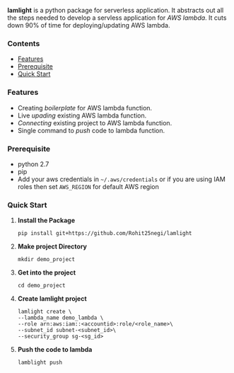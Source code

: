 **lamlight** is a python package for serverless application. It abstracts out all the steps needed to develop a servless application for _AWS lambda_. It cuts down 90% of time for deploying/updating AWS lambda. 


### Contents
* [Features](#features)
* [Prerequisite](#prerequisite)
* [Quick Start](#quick-start)

### Features
* Creating _boilerplate_ for AWS lambda function.
* Live _upading_ existing AWS lambda function.
* _Connecting_ existing project to AWS lambda function.
* Single command to _push_ code to lambda function.

### Prerequisite
* python 2.7
* pip 
* Add your aws credentials in `~/.aws/credentials` or if you are using IAM roles then set `AWS_REGION` for default AWS region


### Quick Start
1. **Install the Package**
    ```
    pip install git+https://github.com/Rohit25negi/lamlight
    ```
2. **Make project Directory**
    ```
    mkdir demo_project
    ```
3. **Get into the project**
    ```
    cd demo_project
    ```
4. **Create lamlight project**
    ```
    lamlight create \
    --lambda_name demo_lambda \
    --role arn:aws:iam::<accountid>:role/<role_name>\
    --subnet_id subnet-<subnet_id>\
    --security_group sg-<sg_id>
    ```
5. **Push the code to lambda**
    ```
    lamblight push
    ```
